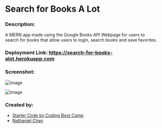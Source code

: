 # Search for Books A Lot

### Description:
A MERN app made using the Google Books API Webpage for users to search for books that allow users to login, search books and save favorites.

### Deployment Link: https://search-for-books-alot.herokuapp.com

### Screenshot: 
![image](https://user-images.githubusercontent.com/98130524/180329799-e765462b-ed97-4d24-b9dc-ff608efb1fa6.png)

![image](https://user-images.githubusercontent.com/98130524/180330242-7ac4f3a9-639e-4c39-995e-0afbe2f03f62.png)


### Created by: 
* [Starter Code by Coding Boot Camp](https://github.com/coding-boot-camp/solid-broccoli)
* [Nathaniel Chan](https://github.com/nchan22)
